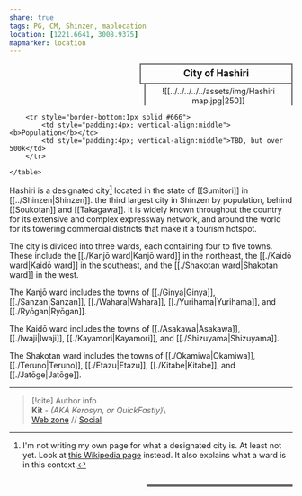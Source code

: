 ```yaml
---  
share: true  
tags: PG, CM, Shinzen, maplocation  
location: [1221.6641, 3008.9375]  
mapmarker: location  
---  
```

<div>  
  <span style="float:right; width:260px; margin-left:14px; border:2px solid #666; line-height:1.5; font-size:larger; font-weight:bold; text-align:center; padding:4px">City of Hashiri</span>  
  </div>  
  
  <span style="float:right; clear:right; width:260px; margin-left:14px; border-left:2px solid #666; border-right:2px solid #666; border-collapse:collapse; text-align:center; padding-top:4px">![[../../../../../assets/img/Hashiri map.jpg|250]]</span>  
  
  <div class="" style="float:right; clear:right">  
    <table class="" style="float:right; clear:right; width:260px; margin-left:14px; margin-bottom:7px; border:2px solid #666; border-collapse:collapse; line-height:1.5; font-size:small">  
		  
		<tr style="border-bottom:1px solid #666">  
			<td style="padding:4px; vertical-align:middle"><b>Population</b></td>  
			<td style="padding:4px; vertical-align:middle">TBD, but over 500k</td>  
		</tr>  
			  
    </table>  
  </div>  
  
Hashiri is a designated city[^1] located in the state of [[Sumitori]] in [[../Shinzen|Shinzen]]. the third largest city in Shinzen by population, behind [[Soukotan]] and [[Takagawa]]. It is widely known throughout the country for its extensive and complex expressway network, and around the world for its towering commercial districts that make it a tourism hotspot.  
  
The city is divided into three wards, each containing four to five towns. These include the [[./Kanjō ward|Kanjō ward]] in the northeast, the [[./Kaidō ward|Kaidō ward]] in the southeast, and the [[./Shakotan ward|Shakotan ward]] in the west.  
  
The Kanjō ward includes the towns of [[./Ginya|Ginya]], [[./Sanzan|Sanzan]], [[./Wahara|Wahara]], [[./Yurihama|Yurihama]], and [[./Ryōgan|Ryōgan]].  
  
The Kaidō ward includes the towns of [[./Asakawa|Asakawa]], [[./Iwaji|Iwaji]], [[./Kayamori|Kayamori]], and [[./Shizuyama|Shizuyama]].  
  
The Shakotan ward includes the towns of [[./Okamiwa|Okamiwa]], [[./Teruno|Teruno]], [[./Etazu|Etazu]], [[./Kitabe|Kitabe]], and [[./Jatōge|Jatōge]].  
  
-----  
> [!cite] Author info  
> **Kit** - *(AKA Kerosyn, or QuickFastly)*\  
> [Web zone](https://kerosyn.link) // [Social](https://a.tripulse.link/@kit)  
  
[^1]: I'm not writing my own page for what a designated city is. At least not yet. Look at [this Wikipedia page](https://en.wikipedia.org/wiki/Cities_designated_by_government_ordinance_of_Japan) instead. It also explains what a ward is in this context.